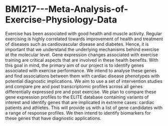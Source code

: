 # BMI217---Meta-Analysis-of-Exercise-Physiology-Data
Exercise has been associated with good health and muscle activity. Regular exercising is highly correlated towards improvement of health and treatment of diseases such as cardiovascular disease and diabetes. Hence, it is important that we understand the underlying mechanisms behind exercise at the molecular level. Gene expression changes associated with exercise training are critical aspects that are involved in these health benefits. With this goal in mind, the primary aim of our project is to identify genes associated with exercise performance. We intend to analyse these genes and find associations between them with cardiac disease phenotypes with potential diagnostic implications. We aim to use a set of intervention studies and compare pre and post transcriptomic profiles across all genes differentially expressed pre and post exercise. We plan to compare these gene expression profiles to the ELITE database containing variants of interest and identify genes that are implicated in extreme cases: cardiac patients and athletes. This will provide us with a list of gene candidates with a range of response profiles. We then intend to identify biomarkers for these genes that have diagnostic applications. 
